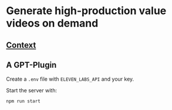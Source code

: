 # Generate high-production value videos on demand

## [Context](https://twitter.com/_jason_today/status/1647827414901465091?s=20)

## A GPT-Plugin

Create a `.env` file with `ELEVEN_LABS_API` and your key.

Start the server with:

`npm run start`
